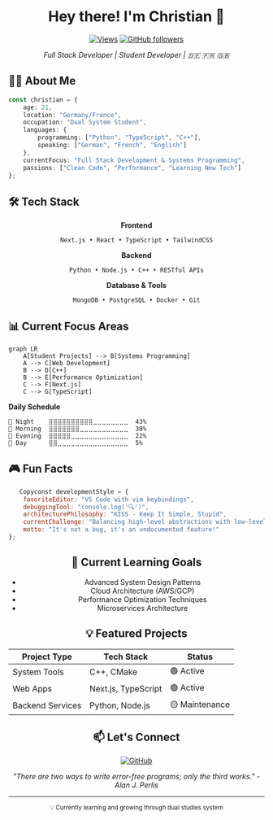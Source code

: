 <div align="center">

# Hey there! I'm Christian 👋

[![Views](https://komarev.com/ghpvc/?username=Muddyblack&color=6366F1)](https://github.com/Muddyblack)
[![GitHub followers](https://img.shields.io/github/followers/Muddyblack?style=social)](https://github.com/Muddyblack)

*Full Stack Developer | Student Developer | 🇩🇪 🇫🇷 🇬🇧*

</div>

## 👨‍💻 About Me

```typescript
const christian = {
    age: 21,
    location: "Germany/France",
    occupation: "Dual System Student",
    languages: {
        programming: ["Python", "TypeScript", "C++"],
        speaking: ["German", "French", "English"]
    },
    currentFocus: "Full Stack Development & Systems Programming",
    passions: ["Clean Code", "Performance", "Learning New Tech"]
};
```

## 🛠️ Tech Stack

<div align="center">

**Frontend**
```
Next.js • React • TypeScript • TailwindCSS
```

**Backend**
```
Python • Node.js • C++ • RESTful APIs
```

**Database & Tools**
```
MongoDB • PostgreSQL • Docker • Git
```

</div>

## 📊 Current Focus Areas

```mermaid
graph LR
    A[Student Projects] --> B[Systems Programming]
    A --> C[Web Development]
    B --> D[C++]
    B --> E[Performance Optimization]
    C --> F[Next.js]
    C --> G[TypeScript]
```

**Daily Schedule**
```text
🌙 Night    ⣿⣿⣿⣿⣿⣿⣿⣿⣿⣿⣀⣀⣀⣀⣀⣀⣀⣀  43%
🌅 Morning  ⣿⣿⣿⣿⣿⣿⣿⣀⣀⣀⣀⣀⣀⣀⣀⣀⣀⣀  30%
🌃 Evening  ⣿⣿⣿⣿⣿⣀⣀⣀⣀⣀⣀⣀⣀⣀⣀⣀⣀⣀  22%
🌙 Day      ⣿⣿⣀⣀⣀⣀⣀⣀⣀⣀⣀⣀⣀⣀⣀⣀⣀⣀  5%
```

## 🎮 Fun Facts

```javascript
   Copyconst developmentStyle = {
    favoriteEditor: "VS Code with vim keybindings",
    debuggingTool: "console.log('🔍')",
    architecturePhilosophy: "KISS - Keep It Simple, Stupid",
    currentChallenge: "Balancing high-level abstractions with low-level performance",
    motto: "It's not a bug, it's an undocumented feature!"
};
```

<div align="center">

## 🎯 Current Learning Goals

- Advanced System Design Patterns
- Cloud Architecture (AWS/GCP)
- Performance Optimization Techniques
- Microservices Architecture

## 💡 Featured Projects

| Project Type | Tech Stack | Status |
|-------------|------------|---------|
| System Tools | C++, CMake | 🟢 Active |
| Web Apps | Next.js, TypeScript | 🟢 Active |
| Backend Services | Python, Node.js | 🟡 Maintenance |

## 📫 Let's Connect

<div align="center">

[![GitHub](https://img.shields.io/badge/-GitHub-24292F?style=for-the-badge&logo=github&logoColor=white)](https://github.com/Muddyblack)

*"There are two ways to write error-free programs; only the third works." - Alan J. Perlis*

</div>

---

<div align="center">
<sub>💡 Currently learning and growing through dual studies system</sub>
</div>
